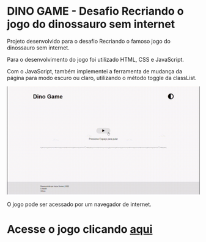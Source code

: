 # DINO GAME - Desafio Recriando o jogo do dinossauro sem internet
Projeto desenvolvido para o desafio Recriando o famoso jogo do dinossauro sem internet.  

Para o desenvolvimento do jogo foi utilizado HTML, CSS e JavaScript.  

Com o JavaScript, também implementei a ferramenta de mudança da página para modo escuro ou claro, utilizando o método toggle da classList.

![](gif1.gif)

O jogo pode ser acessado por um navegador de internet.

# Acesse o jogo clicando [aqui](https://joi-gn.github.io/DINOGAME-recriando-jogo-chrome-sem-internet/)